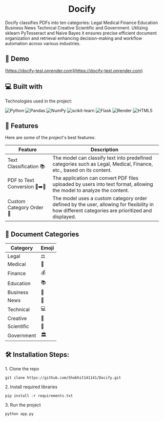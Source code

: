<h1 align="center" id="title">Docify</h1>

<p id="description">Docify classifies PDFs into ten categories: Legal Medical Finance Education Business News Technical Creative Scientific and Government. Utilizing sklearn PyTesseract and Naive Bayes it ensures precise efficient document organization and retrieval enhancing decision-making and workflow automation across various industries.</p>

<h2>🚀 Demo</h2>

[https://docify-test.onrender.com](https://docify-test.onrender.com)


  
  
<h2>💻 Built with</h2>

Technologies used in the project:


![Python](https://img.shields.io/badge/python-3670A0?style=for-the-badge&logo=python&logoColor=ffdd54) ![Pandas](https://img.shields.io/badge/pandas-%23150458.svg?style=for-the-badge&logo=pandas&logoColor=white) ![NumPy](https://img.shields.io/badge/numpy-%23013243.svg?style=for-the-badge&logo=numpy&logoColor=white) ![scikit-learn](https://img.shields.io/badge/scikit--learn-%23F7931E.svg?style=for-the-badge&logo=scikit-learn&logoColor=white) ![Flask](https://img.shields.io/badge/flask-%23000.svg?style=for-the-badge&logo=flask&logoColor=white) ![Render](https://img.shields.io/badge/Render-%46E3B7.svg?style=for-the-badge&logo=render&logoColor=white) ![HTML5](https://img.shields.io/badge/html5-%23E34F26.svg?style=for-the-badge&logo=html5&logoColor=white)

 
  
<h2>🌟 Features</h2>
Here are some of the project's best features:

| Feature | Description |
| ------- | ----------- |
| Text Classification 📚 | The model can classify text into predefined categories such as Legal, Medical, Finance, etc., based on its content. |
| PDF to Text Conversion 📄➡️📝 | The application can convert PDF files uploaded by users into text format, allowing the model to analyze the content. |
| Custom Category Order 🧩 | The model uses a custom category order defined by the user, allowing for flexibility in how different categories are prioritized and displayed. |

<h2>📑 Document Categories</h2>

| Category     | Emoji     |
| ------------ | --------- |
| Legal        | ⚖️       |
| Medical      | 🏥       |
| Finance      | 💰       |
| Education    | 📚       |
| Business     | 🏢       |
| News         | 📰       |
| Technical    | 💻       |
| Creative     | 🎨       |
| Scientific   | 🧪       |
| Government   | 🏛️       |
<h2>🛠️ Installation Steps:</h2>

<p>1. Clone the repo</p>

```
git clone https://github.com/Shobhit141141/Docify.git
```

<p>2. Install required libraries</p>

```
pip install -r requirements.txt
```

<p>3. Run the project</p>

```
python app.py
```

<!-- Proudly created with GPRM ( https://gprm.itsvg.in ) -->
